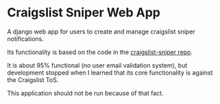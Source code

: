 # Craigslist Sniper Web App
A django web app for users to create and manage craigslist sniper notifications.

Its functionality is based on the code in the [craigslist-sniper repo](https://github.com/nediamond/craigslist-sniper).

It is about 95% functional (no user email validation system), but development stopped when I learned that its core functionality is against the Craigslist ToS.

This application should not be run because of that fact.
